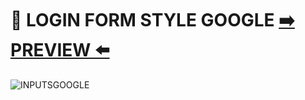 # :bookmark_tabs: LOGIN FORM STYLE GOOGLE  [:arrow_right: PREVIEW :arrow_left:](https://erik161.github.io/-Login-Form-Using-HTML-CSS/) 

![INPUTSGOOGLE](https://user-images.githubusercontent.com/26189854/90860530-667ef180-e347-11ea-8173-1c03b9160720.gif)

